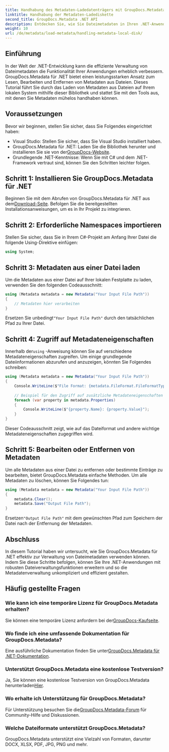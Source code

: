 ```yaml
---
title: Handhabung des Metadaten-Ladedatenträgers mit GroupDocs.Metadata in .NET
linktitle: Handhabung der Metadaten-Ladediskette
second_title: GroupDocs.Metadata .NET API
description: Entdecken Sie, wie Sie Dateimetadaten in Ihren .NET-Anwendungen mit GroupDocs.Metadata effektiv verwalten. Diese umfassende Anleitung führt Sie durch den Installationsprozess und den Zugriff auf Metadateneigenschaften.
weight: 10
url: /de/metadata/load-metadata/handling-metadata-local-disk/
---
```

## Einführung

In der Welt der .NET-Entwicklung kann die effiziente Verwaltung von Dateimetadaten die Funktionalität Ihrer Anwendungen erheblich verbessern. GroupDocs.Metadata für .NET bietet einen leistungsstarken Ansatz zum Lesen, Bearbeiten und Entfernen von Metadaten aus Dateien. Dieses Tutorial führt Sie durch das Laden von Metadaten aus Dateien auf Ihrem lokalen System mithilfe dieser Bibliothek und stattet Sie mit den Tools aus, mit denen Sie Metadaten mühelos handhaben können.

## Voraussetzungen

Bevor wir beginnen, stellen Sie sicher, dass Sie Folgendes eingerichtet haben:

- Visual Studio: Stellen Sie sicher, dass Sie Visual Studio installiert haben.
-  GroupDocs.Metadata für .NET: Laden Sie die Bibliothek herunter und installieren Sie sie von der[GroupDocs-Website](https://releases.groupdocs.com/metadata/net/).
- Grundlegende .NET-Kenntnisse: Wenn Sie mit C# und dem .NET-Framework vertraut sind, können Sie den Schritten leichter folgen.

## Schritt 1: Installieren Sie GroupDocs.Metadata für .NET

 Beginnen Sie mit dem Abrufen von GroupDocs.Metadata für .NET aus dem[Download-Seite](https://releases.groupdocs.com/metadata/net/). Befolgen Sie die bereitgestellten Installationsanweisungen, um es in Ihr Projekt zu integrieren.

## Schritt 2: Erforderliche Namespaces importieren

Stellen Sie sicher, dass Sie in Ihrem C#-Projekt am Anfang Ihrer Datei die folgende Using-Direktive einfügen:

```csharp
using System;
```

## Schritt 3: Metadaten aus einer Datei laden

Um die Metadaten aus einer Datei auf Ihrer lokalen Festplatte zu laden, verwenden Sie den folgenden Codeausschnitt:

```csharp
using (Metadata metadata = new Metadata("Your Input File Path"))
{
    // Metadaten hier verarbeiten
}
```

 Ersetzen Sie unbedingt`"Your Input File Path"` durch den tatsächlichen Pfad zu Ihrer Datei.

## Schritt 4: Zugriff auf Metadateneigenschaften

 Innerhalb der`using` -Anweisung können Sie auf verschiedene Metadateneigenschaften zugreifen. Um einige grundlegende Dateiinformationen abzurufen und anzuzeigen, könnten Sie Folgendes schreiben:

```csharp
using (Metadata metadata = new Metadata("Your Input File Path"))
{
    Console.WriteLine($"File Format: {metadata.FileFormat.FileFormatType}");
    
    // Beispiel für den Zugriff auf zusätzliche Metadateneigenschaften
    foreach (var property in metadata.Properties)
    {
        Console.WriteLine($"{property.Name}: {property.Value}");
    }
}
```

Dieser Codeausschnitt zeigt, wie auf das Dateiformat und andere wichtige Metadateneigenschaften zugegriffen wird. 

## Schritt 5: Bearbeiten oder Entfernen von Metadaten

Um alle Metadaten aus einer Datei zu entfernen oder bestimmte Einträge zu bearbeiten, bietet GroupDocs.Metadata einfache Methoden. Um alle Metadaten zu löschen, können Sie Folgendes tun:

```csharp
using (Metadata metadata = new Metadata("Your Input File Path"))
{
    metadata.Clear();
    metadata.Save("Output File Path");
}
```

 Ersetzen`"Output File Path"` mit dem gewünschten Pfad zum Speichern der Datei nach der Entfernung der Metadaten.

## Abschluss

In diesem Tutorial haben wir untersucht, wie Sie GroupDocs.Metadata für .NET effektiv zur Verwaltung von Dateimetadaten verwenden können. Indem Sie diese Schritte befolgen, können Sie Ihre .NET-Anwendungen mit robusten Dateiverwaltungsfunktionen erweitern und so die Metadatenverwaltung unkompliziert und effizient gestalten.

## Häufig gestellte Fragen

### Wie kann ich eine temporäre Lizenz für GroupDocs.Metadata erhalten?
 Sie können eine temporäre Lizenz anfordern bei der[GroupDocs-Kaufseite](https://purchase.groupdocs.com/temporary-license/).

### Wo finde ich eine umfassende Dokumentation für GroupDocs.Metadata?
 Eine ausführliche Dokumentation finden Sie unter[GroupDocs.Metadata für .NET-Dokumentation](https://reference.groupdocs.com/metadata/net/).

### Unterstützt GroupDocs.Metadata eine kostenlose Testversion?
 Ja, Sie können eine kostenlose Testversion von GroupDocs.Metadata herunterladen[Hier](https://releases.groupdocs.com/).

### Wo erhalte ich Unterstützung für GroupDocs.Metadata?
 Für Unterstützung besuchen Sie die[GroupDocs.Metadata-Forum](https://forum.groupdocs.com/c/metadata/14) für Community-Hilfe und Diskussionen.

### Welche Dateiformate unterstützt GroupDocs.Metadata?
GroupDocs.Metadata unterstützt eine Vielzahl von Formaten, darunter DOCX, XLSX, PDF, JPG, PNG und mehr.